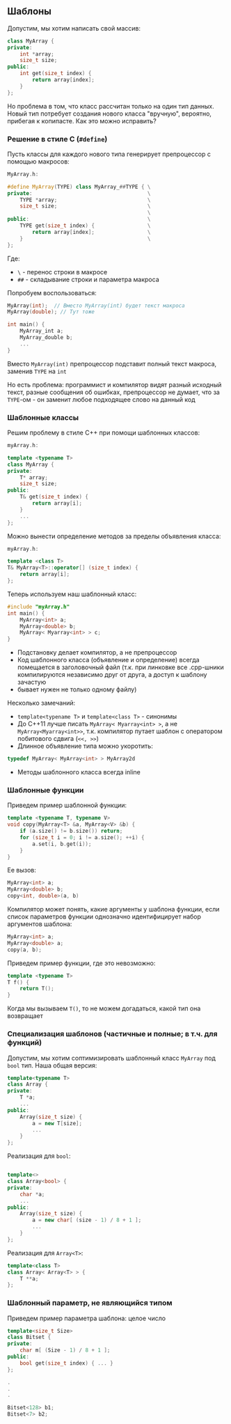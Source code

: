 ## Шаблоны

Допустим, мы хотим написать свой массив:
```c++
class MyArray { 
private:
    int *array;
    size_t size;
public:
    int get(size_t index) {
        return array[index];
    }
};
```

Но проблема в том, что класс рассчитан только на один тип данных.
Новый тип потребует создания нового класса "вручную", вероятно, прибегая к копипасте.
Как это можно исправить?

### Решение в стиле C (`#define`)
Пусть классы для каждого нового типа генерирует препроцессор с помощью макросов:
```c++
MyArray.h:

#define MyArray(TYPE) class MyArray_##TYPE { \
private:                                     \
    TYPE *array;                             \
    size_t size;                             \
                                             \
public:                                      \
    TYPE get(size_t index) {                 \
        return array[index];                 \
    }                                        \
};
```
Где:
* `\` - перенос строки в макросе
* `##` - складывание строки и параметра макроса

Попробуем воспользоваться:
```c++
MyArray(int);  // Вместо MyArray(int) будет текст макроса
MyArray(double); // Тут тоже

int main() {
    MyArray_int a;
    MyArray_double b;
    ...
}
```

Вместо `MyArray(int)` препроцессор подставит полный текст макроса, заменив `TYPE` на `int`

Но есть проблема: программист и компилятор видят разный исходный текст, разные сообщения об ошибках,
препроцессор не думает, что за `TYPE`-ом - он заменит любое подходящее слово на данный код

### Шаблонные классы

Решим проблему в стиле C++ при помощи шаблонных классов:
```c++
myArray.h:

template <typename T>
class MyArray {
private:
    T* array;
    size_t size;
public:
    T& get(size_t index) {
        return array[i];
    }
    ...
};
```

Можно вынести определение методов за пределы объявления класса:
```c++
myArray.h:

template <class T>
T& MyArray<T>::operator[] (size_t index) {
    return array[i];
};
```

Теперь используем наш шаблонный класс:
```c++
#include "myArray.h"
int main() {
    MyArray<int> a;
    MyArray<double> b;
    MyArray< Myarray<int> > c;
}
```
* Подстановку делает компилятор, а не препроцессор
* Код шаблонного класса (объявление и определение) всегда помещается в заголовочный файл (т.к. при линковке все .cpp-шники компилируются
независимо друг от друга, а доступ к шаблону зачастую 
* бывает нужен не только одному файлу)

Несколько замечаний:
* `template<typename T>` и `template<class T>` - синонимы
* До C++11 лучше писать `MyArray< Myarray<int> >`, а не `MyArray<Myarray<int>>`, т.к. компилятор путает шаблон с оператором побитового сдвига (`<<, >>`)
* Длинное объявление типа можно укоротить:
```c++
typedef MyArray< MyArray<int> > MyArray2d
```
* Методы шаблонного класса всегда inline

### Шаблонные функции
Приведем пример шаблонной функции:
```c++
template <typename T, typename V>
void copy(MyArray<T> &a, MyArray<V> &b) {
    if (a.size() != b.size()) return;
    for (size_t i = 0; i != a.size(); ++i) {
        a.set(i, b.get(i));
    }
}
```
Ее вызов:
```c
MyArray<int> a;
MyArray<double> b;
copy<int, double>(a, b)
```

Компилятор может понять, какие аргументы у шаблона функции, если список параметров функции однозначно идентифицирует набор аргументов шаблона:
```c++
MyArray<int> a;
MyArray<double> a;
copy(a, b);
```

Приведем пример функции, где это невозможно:
```c++
template <typename T>
T f() {
    return T();
}
```
Когда мы вызываем `T()`, то не можем догадаться, какой тип она возвращает
### Специализация шаблонов (частичные и полные; в т.ч. для функций)
Допустим, мы хотим соптимизировать шаблонный класс `MyArray` под `bool` тип. Наша общая версия:
```c++
template<typename T>
class Array {
private:
    T *a;
    ...
public:
    Array(size_t size) {
        a = new T[size];
        ...
    }
};
```

Реализация для `bool`:
```c++

template<>
class Array<bool> {
private:
    char *a;
    ...
public:
    Array(size_t size) {
        a = new char[ (size - 1) / 8 + 1 ];
        ...
    }
};
```

Реализация для `Array<T>`:
```c++
template<class T>
class Array< Array<T> > {
    T **a;
};
```
### Шаблонный параметр, не являющийся типом

Приведем пример параметра шаблона: целое число
```c++
template<size_t Size>
class Bitset {
private:
    char m[ (Size - 1) / 8 + 1 ];
public:
    bool get(size_t index) { ... }
};

.
.
.

Bitset<128> b1;
Bitset<7> b2;
```